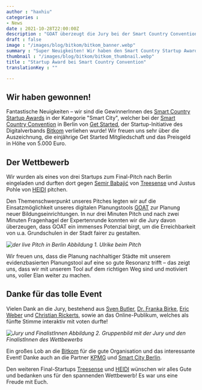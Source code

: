 ```yaml
---
author : "haxhiu"
categories : 
- News
date : 2021-10-28T22:00:00Z
description : "GOAT überzeugt die Jury bei der Smart Country Convention! Wir sind die Gewinner des Smart Country Startup Awards in der Kategorie Smart City."
draft : false
image : "/images/blog/bitkom/bitkom_banner.webp"
summary : "Super Neuigkeiten! Wir haben den Smart Country Startup Award in der Kategorie “Smart City” im Rahmen der Smart Country Convention der Bitkom in Berlin erhalten."
thumbnail : "/images/blog/bitkom/bitkom_thumbnail.webp"
title : "Startup Award bei Smart Country Convention"
translationKey : ""

---
```

## Wir haben gewonnen! 

Fantastische Neuigkeiten – wir sind die GewinnerInnen des [Smart Country Startup Awards](https://www.bitkom.org/Themen/Startups/Smart-Country-Startup-Award) in der Kategorie "Smart City", welcher bei der [Smart Country Convention](https://www.smartcountry.berlin/de/) in Berlin von [Get Started](https://www.bitkom.org/getstarted), der Startup-Initiative des Digitalverbands [Bitkom](https://www.bitkom.org/) verliehen wurde! Wir freuen uns sehr über die Auszeichnung, die einjährige Get Started Mitgliedschaft und das Preisgeld in Höhe von 5.000 Euro.

## Der Wettbewerb

Wir wurden als eines von drei Startups zum Final-Pitch nach Berlin eingeladen und durften dort gegen [Semir Babajić](https://www.linkedin.com/in/semirbabajic94/) von [Treesense](https://treesense.net/ "Treesense") und Justus Pohle von [HEIDI](https://heidi-app.de/ "HEImat DIgital") pitchen. 

Den Themenschwerpunkt unseres Pitches legten wir auf die Einsatzmöglichkeit unseres digitalen Planungstools [GOAT](../../was-ist-goat/) zur Planung neuer Bildungseinrichtungen. In nur drei Minuten Pitch und nach zwei Minuten Fragenhagel der Expertenrunde konnten wir die Jury davon überzeugen, dass GOAT ein immenses Potenzial birgt, um die Erreichbarkeit von u.a. Grundschulen in der Stadt fairer zu gestalten. 

_![der live Pitch in Berlin](/images/blog/bitkom/bitkom_pitch.webp "Pitch")_
_Abbildung 1. Ulrike beim Pitch_

Wir freuen uns, dass die Planung nachhaltiger Städte mit unserem evidenzbasierten Planungstool auf eine so gute Resonanz trifft – das zeigt uns, dass wir mit unserem Tool auf dem richtigen Weg sind und motiviert uns, voller Elan weiter zu machen.

## Danke für das tolle Event

Vielen Dank an die Jury, bestehend aus [Sven Butler](https://www.linkedin.com/in/sven-butler/), [Dr. Franka Birke](https://www.linkedin.com/in/franka-birke-dr-5a041814/), [Eric Weber](https://www.linkedin.com/in/eric-weber-116684a1/) und [Christian Rickerts](https://www.berlin.de/sen/web/ueber-uns/leitung-und-organisation/staatssekretaer-christian-rickerts/artikel.538803.php), sowie an das Online-Publikum, welches als fünfte Stimme interaktiv mit voten durfte!

_![Jury und FinalistInnen](/images/blog/bitkom/bitkom_group_image.webp "Jury und FinalistInnen")_
_Abbildung 2. Gruppenbild mit der Jury und den FinalistInnen des Wettbewerbs_


Ein großes Lob an die [Bitkom](https://www.bitkom.org/ "Bitkom") für die gute Organisation und das interessante Event! Danke auch an die Partner [KPMG](https://home.kpmg/de/de/home.html) und [Smart City Berlin](https://smart-city-berlin.de/).

Den weiteren Final-Startups [Treesense](https://treesense.net/ "Treesense") und [HEIDI](https://heidi-app.de/ "HEImat DIgital") wünschen wir alles Gute und bedanken uns für den spannenden Wettbewerb! Es war uns eine Freude mit Euch.  
